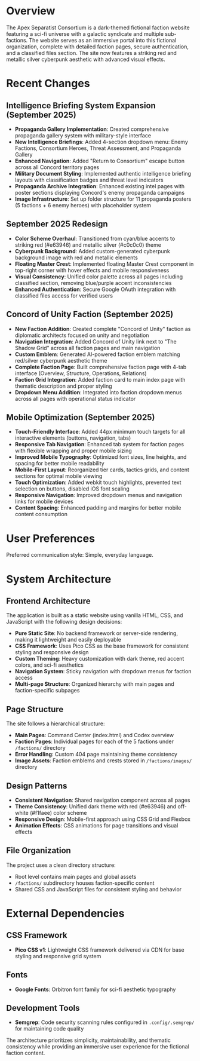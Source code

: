 # Overview

The Apex Separatist Consortium is a dark-themed fictional faction website featuring a sci-fi universe with a galactic syndicate and multiple sub-factions. The website serves as an immersive portal into this fictional organization, complete with detailed faction pages, secure authentication, and a classified files section. The site now features a striking red and metallic silver cyberpunk aesthetic with advanced visual effects.

# Recent Changes

## Intelligence Briefing System Expansion (September 2025)
- **Propaganda Gallery Implementation**: Created comprehensive propaganda gallery system with military-style interface
- **New Intelligence Briefings**: Added 4-section dropdown menu: Enemy Factions, Consortium Heroes, Threat Assessment, and Propaganda Gallery
- **Enhanced Navigation**: Added "Return to Consortium" escape button across all Concord territory pages
- **Military Document Styling**: Implemented authentic intelligence briefing layouts with classification badges and threat level indicators
- **Propaganda Archive Integration**: Enhanced existing intel pages with poster sections displaying Concord's enemy propaganda campaigns
- **Image Infrastructure**: Set up folder structure for 11 propaganda posters (5 factions + 6 enemy heroes) with placeholder system

## September 2025 Redesign
- **Color Scheme Overhaul**: Transitioned from cyan/blue accents to striking red (#e63946) and metallic silver (#c0c0c0) theme
- **Cyberpunk Background**: Added custom-generated cyberpunk background image with red and metallic elements
- **Floating Master Crest**: Implemented floating Master Crest component in top-right corner with hover effects and mobile responsiveness
- **Visual Consistency**: Unified color palette across all pages including classified section, removing blue/purple accent inconsistencies
- **Enhanced Authentication**: Secure Google OAuth integration with classified files access for verified users

## Concord of Unity Faction (September 2025)
- **New Faction Addition**: Created complete "Concord of Unity" faction as diplomatic architects focused on unity and negotiation
- **Navigation Integration**: Added Concord of Unity link next to "The Shadow Grid" across all faction pages and main navigation
- **Custom Emblem**: Generated AI-powered faction emblem matching red/silver cyberpunk aesthetic theme
- **Complete Faction Page**: Built comprehensive faction page with 4-tab interface (Overview, Structure, Operations, Relations)
- **Faction Grid Integration**: Added faction card to main index page with thematic description and proper styling
- **Dropdown Menu Addition**: Integrated into faction dropdown menus across all pages with operational status indicator

## Mobile Optimization (September 2025)
- **Touch-Friendly Interface**: Added 44px minimum touch targets for all interactive elements (buttons, navigation, tabs)
- **Responsive Tab Navigation**: Enhanced tab system for faction pages with flexible wrapping and proper mobile sizing
- **Improved Mobile Typography**: Optimized font sizes, line heights, and spacing for better mobile readability
- **Mobile-First Layout**: Reorganized tier cards, tactics grids, and content sections for optimal mobile viewing
- **Touch Optimization**: Added webkit touch highlights, prevented text selection on buttons, disabled iOS font scaling
- **Responsive Navigation**: Improved dropdown menus and navigation links for mobile devices
- **Content Spacing**: Enhanced padding and margins for better mobile content consumption

# User Preferences

Preferred communication style: Simple, everyday language.

# System Architecture

## Frontend Architecture

The application is built as a static website using vanilla HTML, CSS, and JavaScript with the following design decisions:

- **Pure Static Site**: No backend framework or server-side rendering, making it lightweight and easily deployable
- **CSS Framework**: Uses Pico CSS as the base framework for consistent styling and responsive design
- **Custom Theming**: Heavy customization with dark theme, red accent colors, and sci-fi aesthetics
- **Navigation System**: Sticky navigation with dropdown menus for faction access
- **Multi-page Structure**: Organized hierarchy with main pages and faction-specific subpages

## Page Structure

The site follows a hierarchical structure:

- **Main Pages**: Command Center (index.html) and Codex overview
- **Faction Pages**: Individual pages for each of the 5 factions under `/factions/` directory
- **Error Handling**: Custom 404 page maintaining theme consistency
- **Image Assets**: Faction emblems and crests stored in `/factions/images/` directory

## Design Patterns

- **Consistent Navigation**: Shared navigation component across all pages
- **Theme Consistency**: Unified dark theme with red (#e63946) and off-white (#f1faee) color scheme
- **Responsive Design**: Mobile-first approach using CSS Grid and Flexbox
- **Animation Effects**: CSS animations for page transitions and visual effects

## File Organization

The project uses a clean directory structure:
- Root level contains main pages and global assets
- `/factions/` subdirectory houses faction-specific content
- Shared CSS and JavaScript files for consistent styling and behavior

# External Dependencies

## CSS Framework
- **Pico CSS v1**: Lightweight CSS framework delivered via CDN for base styling and responsive grid system

## Fonts
- **Google Fonts**: Orbitron font family for sci-fi aesthetic typography

## Development Tools
- **Semgrep**: Code security scanning rules configured in `.config/.semgrep/` for maintaining code quality

The architecture prioritizes simplicity, maintainability, and thematic consistency while providing an immersive user experience for the fictional faction content.